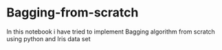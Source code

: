 # Bagging-from-scratch
In this notebook i have tried to implement Bagging algorithm from scratch using python and Iris data set
